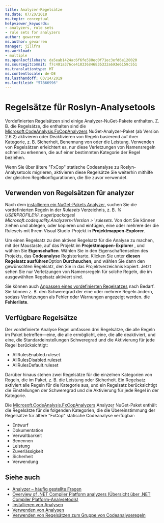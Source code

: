 ```yaml
---
title: Analyzer-Regelsätze
ms.date: 07/20/2018
ms.topic: conceptual
helpviewer_keywords:
- analyzers, rule sets
- rule sets for analyzers
author: gewarren
ms.author: gewarren
manager: jillfra
ms.workload:
- multiple
ms.openlocfilehash: da5eab1424ac6f6fe580ec0f71ec3efd6e120020
ms.sourcegitcommit: f7c401a376ce410336846835332a693e6159c551
ms.translationtype: MT
ms.contentlocale: de-DE
ms.lasthandoff: 03/14/2019
ms.locfileid: "57866996"
---
```

# <a name="rule-sets-for-roslyn-analyzers"></a>Regelsätze für Roslyn-Analysetools

Vordefinierten Regelsätzen sind einige Analyzer-NuGet-Pakete enthalten. Z. B. die Regelsätze, die enthalten sind die [Microsoft.CodeAnalysis.FxCopAnalyzers](https://www.nuget.org/packages/Microsoft.CodeAnalysis.FxCopAnalyzers/) NuGet-Analyzer-Paket (ab Version 2.6.2) aktivieren oder Deaktivieren von Regeln basierend auf ihrer Kategorie, z. B. Sicherheit, Benennung von oder die Leistung. Verwenden von Regelsätzen erleichtert es, nur diese Verletzungen von Namensregeln schnell zu erkennen, die auf einer bestimmten Kategorie der Regel beziehen.

Wenn Sie über ältere "FxCop" statische Codeanalyse zu Roslyn-Analysetools migrieren, aktivieren diese Regelsätze Sie weiterhin mithilfe der gleichen Regelkonfigurationen, die Sie zuvor verwendet.

## <a name="use-analyzer-rule-sets"></a>Verwenden von Regelsätzen für analyzer

Nach dem [installieren ein NuGet-Pakets Analyzer](install-roslyn-analyzers.md), suchen Sie die vordefinierten Regeln in der *Rulesets* Verzeichnis, z. B. *% USERPROFILE%\\.nuget\packages\ Microsoft.codequality.Analyzers\<Version > \rulesets*. Von dort Sie können ziehen und ablegen, oder kopieren und einfügen, eine oder mehrere der die Rulesets mit Ihrem Visual Studio-Projekt in **Projektmappen-Explorer**.

Um einen Regelsatz zu den aktiven Regelsatz für die Analyse zu machen, mit der Maustaste, auf das Projekt im **Projektmappen-Explorer** , und wählen Sie **Eigenschaften**. Wählen Sie in den Eigenschaftenseiten des Projekts, das **Codeanalyse** Registerkarte. Klicken Sie unter **diesen Regelsatz ausführen**Option **Durchsuchen**, und wählen Sie dann den gewünschten Regelsatz, den Sie in das Projektverzeichnis kopiert. Jetzt sehen Sie nur Verletzungen von Namensregeln für solche Regeln, die im ausgewählten Regelsatz aktiviert sind.

Sie können auch [Anpassen eines vordefinierten Regelsatzes](how-to-create-a-custom-rule-set.md#create-a-custom-rule-set) nach Bedarf. Sie können z. B. den Schweregrad der eine oder mehrere Regeln ändern, sodass Verletzungen als Fehler oder Warnungen angezeigt werden. die **Fehlerliste**.

## <a name="available-rule-sets"></a>Verfügbare Regelsätze

Der vordefinierte Analyse Regel umfassen drei Regelsätze, die alle Regeln im Paket betreffen&mdash;eine, die alle ermöglicht, eine, die alle deaktiviert, und eine, die Standardeinstellungen Schweregrad und die Aktivierung für jede Regel berücksichtigt:

- AllRulesEnabled.ruleset
- AllRulesDisabled.ruleset
- AllRulesDefault.ruleset

Darüber hinaus stehen zwei Regelsätze für die einzelnen Kategorien von Regeln, die im Paket, z. B. die Leistung oder Sicherheit. Ein Regelsatz aktiviert alle Regeln für die Kategorie aus, und ein Regelsatz berücksichtigt die Einstellungen der Schweregrad und die Aktivierung für jede Regel in der Kategorie.

Die [Microsoft.CodeAnalysis.FxCopAnalyzers](https://www.nuget.org/packages/Microsoft.CodeAnalysis.FxCopAnalyzers/) Analyzer NuGet-Paket enthält die Regelsätze für die folgenden Kategorien, die die Übereinstimmung der Regelsätze für ältere "FxCop" statische Codeanalyse verfügbar:

- Entwurf
- Dokumentation
- Verwaltbarkeit
- Benennen
- Leistung
- Zuverlässigkeit
- Sicherheit
- Verwendung

## <a name="see-also"></a>Siehe auch

- [Analyzer – häufig gestellte Fragen](analyzers-faq.md)
- [Overview of .NET Compiler Platform analyzers (Übersicht über .NET Compiler Platform-Analysetools)](roslyn-analyzers-overview.md)
- [Installieren von Analysen](install-roslyn-analyzers.md)
- [Verwenden von Analysen](use-roslyn-analyzers.md)
- [Verwenden von Regelsätzen zum Gruppe von Codeanalyseregeln](using-rule-sets-to-group-code-analysis-rules.md)